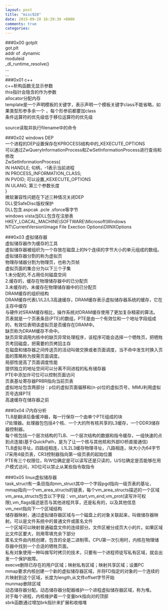 ```yaml
---
layout: post
title: "misc928"
date: 2015-09-28 16:29:39 +0800
comments: true
categories: 
---
```

###0x00 gotplt  
got.plt  
	addr of .dynamic  
	moduleid  
	_dl_runtime_resolve()  
	...  
	...  
###0x01 c++  
c++析构函数无显示参数  
this指针会隐含的作为参数  
allocator分配内存  
template是一个声明模板的关键字，表示声明一个模板关键字class不能省略，如果类型形参多余一个 ，每个形参前都要加class   
条件运算符的优先级低于移位运算符的优先级  
  
source读取并执行filename中的命令  
  
###0x02 windows DEP  
一个进程的DEP设置保存在KPROCESS结构中的_KEXECUTE_OPTIONS  
可以通过ZwQueryInformationProcess和ZwSetInformationProcess进行查询和修改  
ZwSetInformationProcess{  
IN HANDLE;	句柄，-1表示当前进程  
IN PROCESS_INFORMATION_CLASS;  
IN PVOID;		可以设置_KEXECUTE_OPTIONS  
IN ULANG;	第三个参数长度  
}  
微软兼容性问题在下述三种情况关闭DEP  
DLL受SafeDisc版权保护  
DLL包含.aspcak .pcle .sforce等字节  
windows vista当DLL包含在注册表HKEY_LOACAL_MACHINE\SOFTWARE\Microsoft\Windows NT\CurrentVersion\Image File Exection Options\DllNXOptions  
  
###0x03 虚拟储存器  
虚拟储存器作为缓存的工具  
虚拟储存器被组织为一个存放在磁盘上的N个连续的字节大小的单元组成的数组。  
虚拟储存器分割的称为虚拟页  
物理存储器分割为物理页，也称为页帧  
虚拟页面的集合分为以下三个子集  
1.未分配的,不占用任何磁盘空间  
2.缓存的，缓存在物理储存器中的已分配页  
3.未缓存的，未缓存在物理储存器中的已分配页  
DRAM缓存的组织结构  
DRAM缓存代表L1/L2/L3高速缓存，DRAM缓存表示虚拟储存器系统的缓存，它在主存中缓存  
与硬件对SRAM缓存相比，操作系统对DRAM缓存使用了更加复杂精密的算法。  
页表就是一个页表条目(PTE)的数组，PTE是由一个有效位和一个地址字段组成的，有效位表明该虚拟页是否缓存在DRAM中。  
缺页称为DRAM缓存不命中。  
缺页异常调用内核中的缺页异常处理程序，该程序可能会选择一个牺牲页，把牺牲页考回磁盘，把需要的页拷回主存  
在磁盘和储存器之间传送页的活动叫做交换或者页面调度，当不命中发生时换入页面的策略称为按需页面调度。  
局部性提高了页面调度性能  
提供独立的地址空间可以分离不同进程的私有储存器  
PTE中添加许可位可以控制页面访问  
页表基址寄存器PRBR指向当前页表  
虚拟地址包含两部分：p位的虚拟页面偏移和(n-p)位的虚拟页号，MMU利用虚拟页号选择PTE  
高速缓存在储存器之前  
  
###0x04 i7内存分析  
TLB是翻译后备缓冲器，每一行保存一个由单个PTE组成的块  
i7处理器。处理器包包括4个核、一个大的所有核共享的L3缓存，一个DDR3储存器控制器。  
每个核包括一个层次结构的TLB、一个层次结构的数据和指令缓存，一组快速的点到点连接(基于QuickPath，是为了让一个核与其他核和外部IO桥直接通信)  
TLB虚拟寻址，四路组相连，L1L2L3缓存物理寻址，八路相连，块大小为64字节  
i7采用4级页表，CR3控制器指向第一级页表的起始位置  
PTE有三个权限位，R/W位确定是可以读写还是只读的，U/S位确定是否能够在用户模式访问，XD位可以禁止从某些指令取指令  
  
###0x05 linux虚拟储存器  
task_struct有一条目指向mm_struct其中一个字段pgd指向一级页表的基址，mmap指向一个vm_area_structs的链表，每个vm_area_structs描述的一个区域  
vm_area_structs包含以下字段：vm_start,vm_end,vm_prot(读写许可权限),vm_flags描述是否与其他进程共享，还是私有的，以及其他信息  
vm_next指向下一个区域结构  
储存器映射，通过虚拟储存器区域与一个磁盘上的对象关联起来，叫做储存器映射。可以是文件系统中的普通文件或匿名文件  
一个区域可以映射普通磁盘文件的连续部分。文件区被分成页大小的片。如果区域比文件区要大，则用零填充余下部分  
匿名文件由内核创建，包含的全是二进制零。CPU第一次引用时，内核在物理储存器中找到一个合适的牺牲页面。  
私有对象使用一种叫做写时拷贝的技术，只要有一个进程师徒写私有区域，就会出发一个保护故障。  
execve删除已存在的用户区域；映射私有区域；映射共享区域；设置PC  
mmap要求内核创建一个新的虚拟储存器区域，并将FD指定的对象的一个连续的片映射到这个区域，长度为length,从文件offset字节开始  
munmap删除区域  
动态储存器分配。动态储存器分配器维护一个进程虚拟储存器区域，称为堆。  
对于每个进程，内核维护着一个变量brk指向对的顶部  
sbrk函数通过增加brk指针来扩展和收缩堆  
